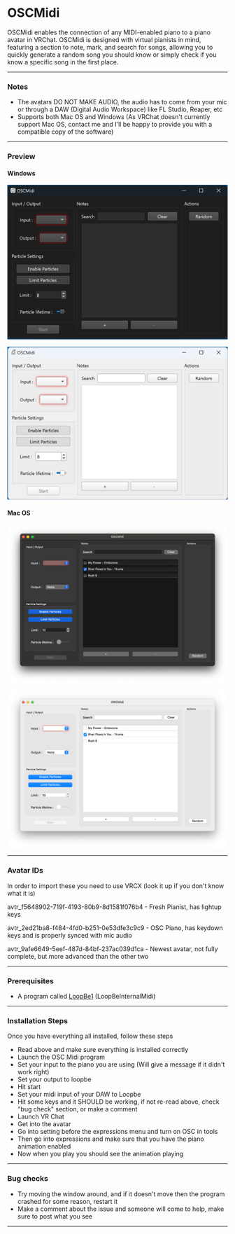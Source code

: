 # OSCMidi

OSCMidi enables the connection of any MIDI-enabled piano to a piano avatar in VRChat. OSCMidi is designed with virtual pianists in mind, featuring a section to note, mark, and search for songs, allowing you to quickly generate a random song you should know or simply check if you know a specific song in the first place.

-----------------------------------

### Notes

- The avatars DO NOT MAKE AUDIO, the audio has to come from your mic or through a DAW (Digital Audio Workspace) like FL Studio, Reaper, etc
- Supports both Mac OS and Windows (As VRChat doesn't currently support Mac OS, contact me and I'll be happy to provide you with a compatible copy of the software) 

-----------------------------------

### Preview

#### Windows
![Windows Dark mode](https://github.com/Mathieu52/OSCMidi/blob/master/preview/Preview_Window_Dark.png)

![Windows Light mode](https://github.com/Mathieu52/OSCMidi/blob/master/preview/Preview_Window_Light.png)

#### Mac OS

![Mac OS Dark mode](https://github.com/Mathieu52/OSCMidi/blob/master/preview/Preview_MacOS_Dark.png)

![Mac OS Light mode](https://github.com/Mathieu52/OSCMidi/blob/master/preview/Preview_MacOS_Light.png)

-----------------------------------

### Avatar IDs

In order to import these you need to use VRCX (look it up if you don't know what it is)

avtr_f5648902-719f-4193-80b9-8d1581f076b4 - Fresh Pianist, has lightup keys

avtr_2ed21ba8-f484-4fd0-b251-0e53dfe3c9c9 - OSC Piano, has keydown keys and is properly synced with mic audio

avtr_9afe6649-5eef-487d-84bf-237ac039d1ca - Newest avatar, not fully complete, but more advanced than the other two

-----------------------------------

### Prerequisites

- A program called [LoopBe1](https://nerds.de/en/download.html) (LoopBeInternalMidi)

-----------------------------------

### Installation Steps

Once you have everything all installed, follow these steps

- Read above and make sure everything is installed correctly
- Launch the OSC Midi program
- Set your input to the piano you are using (Will give a message if it didn't work right)
- Set your output to loopbe
- Hit start
- Set your midi input of your DAW to Loopbe
- Hit some keys and it SHOULD be working, if not re-read above, check "bug check" section, or make a comment
- Launch VR Chat
- Get into the avatar
- Go into setting before the expressions menu and turn on OSC in tools
- Then go into expressions and make sure that you have the piano animation enabled
- Now when you play you should see the animation playing

-----------------------------------

### Bug checks

- Try moving the window around, and if it doesn't move then the program crashed for some reason, restart it
- Make a comment about the issue and someone will come to help, make sure to post what you see

-----------------------------------
